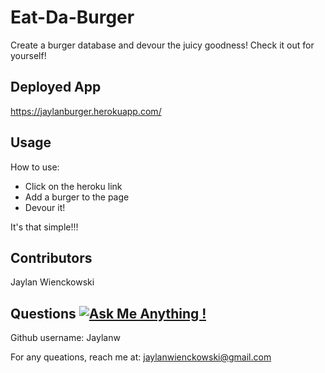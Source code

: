 # Eat-Da-Burger
Create a burger database and devour the juicy goodness! Check it out for yourself!

  
  
 ## Deployed App 
https://jaylanburger.herokuapp.com/
  
 ## Usage
 How to use:
  - Click on the heroku link
  - Add a burger to the page
  - Devour it! 
  
  It's that simple!!!
      
## Contributors
  Jaylan Wienckowski
  
## Questions   [![Ask Me Anything !](https://img.shields.io/badge/Ask%20me-anything-1abc9c.svg)](https://GitHub.com/Naereen/ama)

  Github username: Jaylanw
  
  For any queations, reach me at:
  jaylanwienckowski@gmail.com

